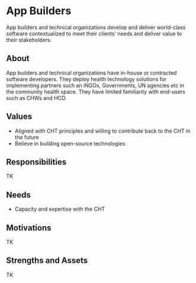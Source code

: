 # App Builders

App builders and technical organizations develop and deliver world-class software contextualized to meet their clients’ needs and deliver value to their stakeholders. 


## About

App builders and technical organizations have in-house or contracted software developers. They deploy health technology solutions for implementing partners such an iNGOs, Governments, UN agencies etc in the community health space. They have limited familiarity with end-users such as CHWs and HCD.


## Values

- Aligned with CHT principles and willing to contribute back to the CHT in the future
- Believe in building open-source technologies


## Responsibilities

TK

## Needs

- Capacity and expertise with the CHT

## Motivations

TK

## Strengths and Assets

TK

